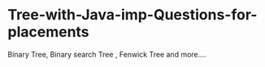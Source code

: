 # Tree-with-Java-imp-Questions-for-placements
Binary Tree, Binary search Tree , Fenwick Tree and more....
